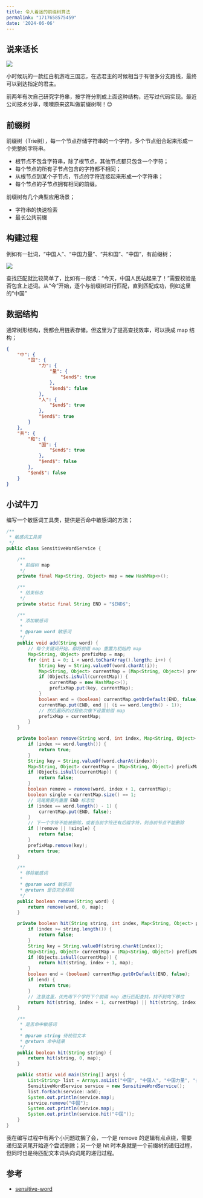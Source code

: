 ```yaml
---
title: 令人着迷的前缀树算法
permalink: "1717658575459"
date: '2024-06-06'
---
```


## 说来话长

![](http://media.caojiantao.site:1024/blog/fbd2764a-34c1-4e4b-9126-50f3ecc84127.webp)

小时候玩的一款红白机游戏三国志，在选君主的时候相当于有很多分支路线，最终可以到达指定的君主。

前两年有次自己研究字符串，按字符分割成上面这种结构，还写过代码实现。最近公司技术分享，噢噢原来这叫做前缀树啊！😊

## 前缀树

前缀树（Trie树），每一个节点存储字符串的一个字符，多个节点组合起来形成一个完整的字符串。

- 根节点不包含字符串，除了根节点，其他节点都只包含一个字符；
- 每个节点的所有子节点包含的字符都不相同；
- 从根节点到某个子节点，节点的字符连接起来形成一个字符串；
- 每个节点的子节点拥有相同的前缀。

前缀树有几个典型应用场景；

- 字符串的快速检索
- 最长公共前缀

## 构建过程

例如有一批词，“中国人”、“中国力量”、“共和国”、“中国”，有前缀树；

![](http://media.caojiantao.site:1024/blog/0897c55d-98dd-4a6e-bcbf-107abdf880da.png)

查找匹配就比较简单了，比如有一段话：“今天，中国人民站起来了！”需要校验是否包含上述词。从“今”开始，逐个与前缀树进行匹配，直到匹配成功，例如这里的“中国”

## 数据结构

通常树形结构，我都会用链表存储。但这里为了提高查找效率，可以换成 map 结构；

```json
{
    "中": {
        "国": {
            "力": {
                "量": {
                    "$end$": true
                },
                "$end$": false
            },
            "人": {
                "$end$": true
            },
            "$end$": true
        }
    },
    "共": {
        "和": {
            "国": {
                "$end$": true
            },
            "$end$": false
        },
        "$end$": false
    }
}
```

## 小试牛刀

编写一个敏感词工具类，提供是否命中敏感词的方法；

```java
/**
 * 敏感词工具类
 */
public class SensitiveWordService {

    /**
     * 前缀树 map
     */
    private final Map<String, Object> map = new HashMap<>();

    /**
     * 结束标志
     */
    private static final String END = "$END$";

    /**
     * 添加敏感词
     *
     * @param word 敏感词
     */
    public void add(String word) {
        // 每个关键词开始，都将前缀 map 重置为初始的 map
        Map<String, Object> prefixMap = map;
        for (int i = 0; i < word.toCharArray().length; i++) {
            String key = String.valueOf(word.charAt(i));
            Map<String, Object> currentMap = (Map<String, Object>) prefixMap.get(key);
            if (Objects.isNull(currentMap)) {
                currentMap = new HashMap<>();
                prefixMap.put(key, currentMap);
            }
            boolean end = (boolean) currentMap.getOrDefault(END, false);
            currentMap.put(END, end || (i == word.length() - 1));
            // 然后遍历的过程依次像下设置前缀 map
            prefixMap = currentMap;
        }
    }

    private boolean remove(String word, int index, Map<String, Object> prefixMap) {
        if (index >= word.length()) {
            return true;
        }
        String key = String.valueOf(word.charAt(index));
        Map<String, Object> currentMap = (Map<String, Object>) prefixMap.get(key);
        if (Objects.isNull(currentMap)) {
            return false;
        }
        boolean remove = remove(word, index + 1, currentMap);
        boolean single = currentMap.size() == 1;
        // 词尾需要先重置 END 标志位
        if (index == word.length() - 1) {
            currentMap.put(END, false);
        }
        // 下一个字符不能被删除，或者当前字符还有后缀字符，则当前节点不能删除
        if (!remove || !single) {
            return false;
        }
        prefixMap.remove(key);
        return true;
    }

    /**
     * 移除敏感词
     *
     * @param word 敏感词
     * @return 是否完全移除
     */
    public boolean remove(String word) {
        return remove(word, 0, map);
    }

    private boolean hit(String string, int index, Map<String, Object> prefixMap) {
        if (index >= string.length()) {
            return false;
        }
        String key = String.valueOf(string.charAt(index));
        Map<String, Object> currentMap = (Map<String, Object>) prefixMap.get(key);
        if (Objects.isNull(currentMap)) {
            return hit(string, index + 1, map);
        }
        boolean end = (boolean) currentMap.getOrDefault(END, false);
        if (end) {
            return true;
        }
        // 注意这里，优先用下个字符下个前缀 map 进行匹配查找，找不到向下移位
        return hit(string, index + 1, currentMap) || hit(string, index + 1, map);
    }

    /**
     * 是否命中敏感词
     *
     * @param string 待校验文本
     * @return 命中结果
     */
    public boolean hit(String string) {
        return hit(string, 0, map);
    }

    public static void main(String[] args) {
        List<String> list = Arrays.asList("中国", "中国人", "中国力量", "共和国");
        SensitiveWordService service = new SensitiveWordService();
        list.forEach(service::add);
        System.out.println(service.map);
        service.remove("中国");
        System.out.println(service.map);
        System.out.println(service.hit("中国"));
    }
}
```

我在编写过程中有两个小问题耽搁了会，一个是 remove 的逻辑有点点绕，需要递归至词尾开始逐个尝试删除；另一个是 hit 时本身就是一个前缀树的递归过程，但同时也是待匹配文本词头向词尾的递归过程。

## 参考

- [sensitive-word](https://github.com/houbb/sensitive-word)